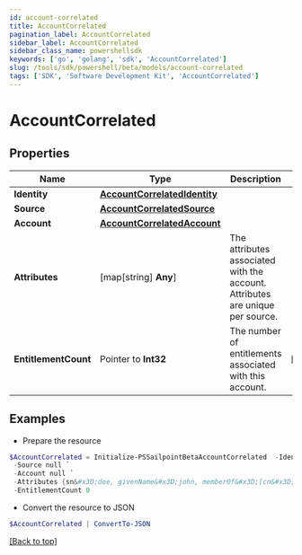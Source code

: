 ```yaml
---
id: account-correlated
title: AccountCorrelated
pagination_label: AccountCorrelated
sidebar_label: AccountCorrelated
sidebar_class_name: powershellsdk
keywords: ['go', 'golang', 'sdk', 'AccountCorrelated'] 
slug: /tools/sdk/powershell/beta/models/account-correlated
tags: ['SDK', 'Software Development Kit', 'AccountCorrelated']
---
```



# AccountCorrelated

## Properties

Name | Type | Description | Notes
------------ | ------------- | ------------- | -------------
**Identity** |  [**AccountCorrelatedIdentity**](account-correlated-identity) |  | 
**Source** |  [**AccountCorrelatedSource**](account-correlated-source) |  | 
**Account** |  [**AccountCorrelatedAccount**](account-correlated-account) |  | 
**Attributes** |  [map[string] **Any**] | The attributes associated with the account.  Attributes are unique per source. | 
**EntitlementCount** |  Pointer to **Int32** | The number of entitlements associated with this account. | [optional] 

## Examples

- Prepare the resource
```powershell
$AccountCorrelated = Initialize-PSSailpointBetaAccountCorrelated  -Identity null `
 -Source null `
 -Account null `
 -Attributes {sn&#x3D;doe, givenName&#x3D;john, memberOf&#x3D;[cn&#x3D;g1,ou&#x3D;groups,dc&#x3D;acme,dc&#x3D;com, cn&#x3D;g2,ou&#x3D;groups,dc&#x3D;acme,dc&#x3D;com, cn&#x3D;g3,ou&#x3D;groups,dc&#x3D;acme,dc&#x3D;com]} `
 -EntitlementCount 0
```

- Convert the resource to JSON
```powershell
$AccountCorrelated | ConvertTo-JSON
```


[[Back to top]](#) 

